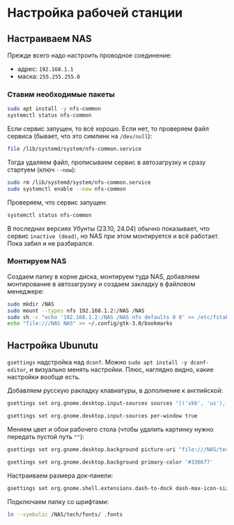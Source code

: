 # Настройка рабочей станции

## Настраиваем NAS

Прежде всего надо настроить проводное соединение:
- адрес: `192.168.1.1`
- маска: `255.255.255.0`

### Ставим необходимые пакеты

```bash
sudo apt install -y nfs-common
systemctl status nfs-common
```

Eсли сервис запущен, то всё хорошо. Если нет, то проверяем файл сервиса (бывает, что это симлинк на `/dev/null`):

```bash
file /lib/systemd/system/nfs-common.service
```

Тогда удаляем файл, прописываем сервис в автозагрузку и сразу стартуем (ключ `--now`):

```bash
sudo rm /lib/systemd/system/nfs-common.service
sudo systemctl enable --now nfs-common
```

Проверяем, что сервис запущен:

```bash
systemctl status nfs-common
```

В последних версиях Убунты (23.10, 24.04) обычно показывает, что сервис  `inactive (dead)`, но NAS при этом монтируется и всё работает. Пока забил и не разбирался.

### Монтируем NAS

Создаем папку в корне диска, монтируем туда NAS, добавляем монтирование в автозагрузку и создаем закладку в файловом менеджере:

```bash
sudo mkdir /NAS
sudo mount --types nfs 192.168.1.2:/NAS /NAS
sudo sh -c "echo '192.168.1.2:/NAS /NAS nfs defaults 0 0' >> /etc/fstab"
echo "file:///NAS NAS" >> ~/.config/gtk-3.0/bookmarks
```

## Настройка Ubunutu

`gsettings` надстройка над `dconf`. Можно `sudo apt install -y dconf-editor`, и визуально менять настройки. Плюс, наглядно видно, какие настройки вообще есть.

Добавляем русскую ракладку клавиатуры, в дополнение к английской:

```bash
gsettings set org.gnome.desktop.input-sources sources "[('xkb', 'us'), ('xkb', 'ru')]"

gsettings set org.gnome.desktop.input-sources per-window true
```

Меняем цвет и обои рабочего стола (чтобы удалить картинку нужно передать пустой путь `""`):

```bash
gsettings set org.gnome.desktop.background picture-uri "file:///NAS/tech/config/system/green-forest-wallpaper.jpg"

gsettings set org.gnome.desktop.background primary-color '#336677'
```

Настраиваем размера док-панели:

```bash
gsettings set org.gnome.shell.extensions.dash-to-dock dash-max-icon-size 24
```

Подключаем папку со шрифтами:

```bash
ln --symbolic /NAS/tech/fonts/ .fonts
```
